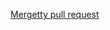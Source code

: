 [Mergetty pull request](https://github.com/tkontt/SmartCite/commit/73f315864dd8162e9cfa6096ab33e5d2cf281088)